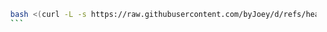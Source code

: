   ```bash
    bash <(curl -L -s https://raw.githubusercontent.com/byJoey/d/refs/heads/main/install.sh)
    ```
